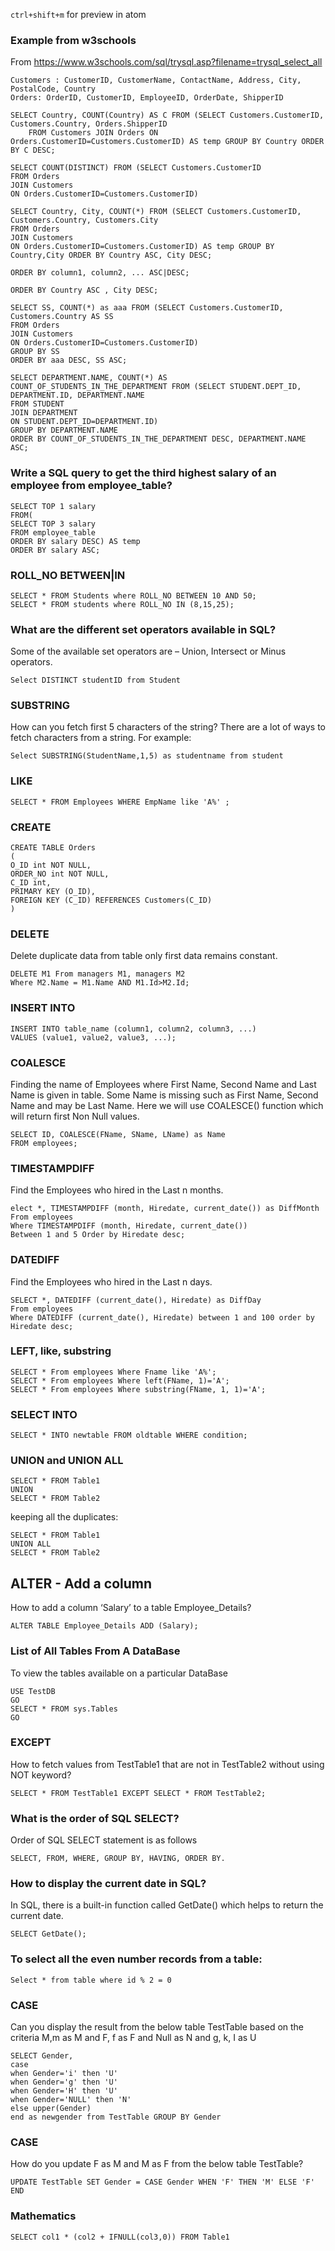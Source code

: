 
`ctrl+shift+m` for preview in atom


### Example from w3schools
From https://www.w3schools.com/sql/trysql.asp?filename=trysql_select_all
```
Customers : CustomerID, CustomerName, ContactName, Address, City, PostalCode, Country
Orders: OrderID, CustomerID, EmployeeID, OrderDate, ShipperID
```



```
SELECT Country, COUNT(Country) AS C FROM (SELECT Customers.CustomerID, Customers.Country, Orders.ShipperID
    FROM Customers JOIN Orders ON Orders.CustomerID=Customers.CustomerID) AS temp GROUP BY Country ORDER BY C DESC;
```




```
SELECT COUNT(DISTINCT) FROM (SELECT Customers.CustomerID
FROM Orders
JOIN Customers
ON Orders.CustomerID=Customers.CustomerID)
```


```
SELECT Country, City, COUNT(*) FROM (SELECT Customers.CustomerID, Customers.Country, Customers.City
FROM Orders
JOIN Customers
ON Orders.CustomerID=Customers.CustomerID) AS temp GROUP BY Country,City ORDER BY Country ASC, City DESC;
```


```
ORDER BY column1, column2, ... ASC|DESC;

ORDER BY Country ASC , City DESC;
```


```
SELECT SS, COUNT(*) as aaa FROM (SELECT Customers.CustomerID, Customers.Country AS SS
FROM Orders
JOIN Customers
ON Orders.CustomerID=Customers.CustomerID)
GROUP BY SS
ORDER BY aaa DESC, SS ASC;
```



```
SELECT DEPARTMENT.NAME, COUNT(*) AS COUNT_OF_STUDENTS_IN_THE_DEPARTMENT FROM (SELECT STUDENT.DEPT_ID, DEPARTMENT.ID, DEPARTMENT.NAME
FROM STUDENT
JOIN DEPARTMENT
ON STUDENT.DEPT_ID=DEPARTMENT.ID)
GROUP BY DEPARTMENT.NAME
ORDER BY COUNT_OF_STUDENTS_IN_THE_DEPARTMENT DESC, DEPARTMENT.NAME ASC;
```







### Write a SQL query to get the third highest salary of an employee from employee_table?

```
SELECT TOP 1 salary
FROM(
SELECT TOP 3 salary
FROM employee_table
ORDER BY salary DESC) AS temp
ORDER BY salary ASC;

```


### ROLL_NO BETWEEN|IN
```
SELECT * FROM Students where ROLL_NO BETWEEN 10 AND 50;
SELECT * FROM students where ROLL_NO IN (8,15,25);
```



### What are the different set operators available in SQL?
Some of the available set operators are – Union, Intersect or Minus operators.

```
Select DISTINCT studentID from Student
```


### SUBSTRING
How can you fetch first 5 characters of the string?
There are a lot of ways to fetch characters from a string. For example:
```
Select SUBSTRING(StudentName,1,5) as studentname from student
```


### LIKE
```
SELECT * FROM Employees WHERE EmpName like 'A%' ;
```


### CREATE
```
CREATE TABLE Orders
(
O_ID int NOT NULL,
ORDER_NO int NOT NULL,
C_ID int,
PRIMARY KEY (O_ID),
FOREIGN KEY (C_ID) REFERENCES Customers(C_ID)
)
```


### DELETE
Delete duplicate data from table only first data remains constant.
```
DELETE M1 From managers M1, managers M2
Where M2.Name = M1.Name AND M1.Id>M2.Id;
```


### INSERT INTO
```
INSERT INTO table_name (column1, column2, column3, ...)
VALUES (value1, value2, value3, ...);
```




### COALESCE
Finding the name of Employees where First Name, Second Name and Last Name is given in table. Some Name is missing such as First Name, Second Name and may be Last Name. Here we will use COALESCE() function which will return first Non Null values.

```
SELECT ID, COALESCE(FName, SName, LName) as Name
FROM employees;
```


### TIMESTAMPDIFF
Find the Employees who hired in the Last n months.

```
elect *, TIMESTAMPDIFF (month, Hiredate, current_date()) as DiffMonth
From employees
Where TIMESTAMPDIFF (month, Hiredate, current_date())
Between 1 and 5 Order by Hiredate desc;
```


### DATEDIFF
Find the Employees who hired in the Last n days.
```
SELECT *, DATEDIFF (current_date(), Hiredate) as DiffDay
From employees
Where DATEDIFF (current_date(), Hiredate) between 1 and 100 order by Hiredate desc;
```


### LEFT, like, substring
```
SELECT * From employees Where Fname like 'A%';
SELECT * From employees Where left(FName, 1)='A';
SELECT * From employees Where substring(FName, 1, 1)='A';
```






### SELECT INTO
```
SELECT * INTO newtable FROM oldtable WHERE condition;
```



### UNION and UNION ALL
```
SELECT * FROM Table1
UNION
SELECT * FROM Table2
```


keeping all the duplicates:

```
SELECT * FROM Table1
UNION ALL
SELECT * FROM Table2
```



## ALTER - Add a column
How to add a column ‘Salary’ to a table Employee_Details?
```
ALTER TABLE Employee_Details ADD (Salary);
```


### List of All Tables From A DataBase

To view the tables available on a particular DataBase
```
USE TestDB
GO
SELECT * FROM sys.Tables
GO
```

### EXCEPT
How to fetch values from TestTable1 that are not in TestTable2 without using NOT keyword?
```
SELECT * FROM TestTable1 EXCEPT SELECT * FROM TestTable2;
```




### What is the order of SQL SELECT?
Order of SQL SELECT statement is as follows

```
SELECT, FROM, WHERE, GROUP BY, HAVING, ORDER BY.
```




### How to display the current date in SQL?
In SQL, there is a built-in function called GetDate() which helps to return the current date.
```
SELECT GetDate();
```



### To select all the even number records from a table:
```
Select * from table where id % 2 = 0
```


### CASE
Can you display the result from the below table TestTable based on the criteria M,m as M and F, f as F and Null as N and g, k, I as U

```
SELECT Gender,
case
when Gender='i' then 'U'
when Gender='g' then 'U'
when Gender='H' then 'U'
when Gender='NULL' then 'N'
else upper(Gender)
end as newgender from TestTable GROUP BY Gender
```



### CASE
How do you update F as M and M as F from the below table TestTable?
```
UPDATE TestTable SET Gender = CASE Gender WHEN 'F' THEN 'M' ELSE 'F' END
```





### Mathematics
```
SELECT col1 * (col2 + IFNULL(col3,0)) FROM Table1
```



#
